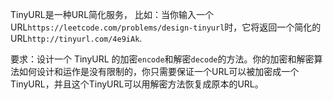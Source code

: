 TinyURL是一种URL简化服务， 比如：当你输入一个URL`https://leetcode.com/problems/design-tinyurl`时，它将返回一个简化的URL`http://tinyurl.com/4e9iAk`.

要求：设计一个 TinyURL 的加密`encode`和解密`decode`的方法。你的加密和解密算法如何设计和运作是没有限制的，你只需要保证一个URL可以被加密成一个TinyURL，并且这个TinyURL可以用解密方法恢复成原本的URL。
